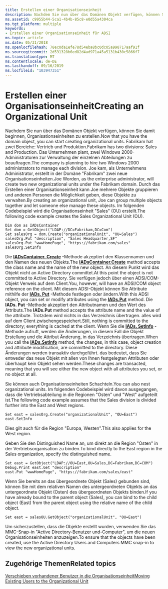 ```yaml
---
title: Erstellen einer Organisationseinheit
description: Nachdem Sie nun über das Domänen Objekt verfügen, können Sie damit beginnen, Organisationseinheiten zu erstellen.
ms.assetid: c9955b44-5ca1-4b4b-85c8-e0d55a4304ca
ms.tgt_platform: multiple
keywords:
- Erstellen einer Organisationseinheit für ADSI
ms.topic: article
ms.date: 05/31/2018
ms.openlocfilehash: 78ec0da1efe78d54eba8bc0dc05a998717aaf91f
ms.sourcegitcommit: 2d531328b6ed82d4ad971a45a5131b430c5866f7
ms.translationtype: MT
ms.contentlocale: de-DE
ms.lasthandoff: 09/16/2019
ms.locfileid: "103947351"
---
```

# <a name="creating-an-organizational-unit"></a><span data-ttu-id="60d80-104">Erstellen einer Organisationseinheit</span><span class="sxs-lookup"><span data-stu-id="60d80-104">Creating an Organizational Unit</span></span>

<span data-ttu-id="60d80-105">Nachdem Sie nun über das Domänen Objekt verfügen, können Sie damit beginnen, Organisationseinheiten zu erstellen.</span><span class="sxs-lookup"><span data-stu-id="60d80-105">Now that you have the domain object, you can start creating organizational units.</span></span> <span data-ttu-id="60d80-106">Fabrikam hat zwei Bereiche: Vertrieb und Produktion.</span><span class="sxs-lookup"><span data-stu-id="60d80-106">Fabrikam has two divisions: Sales and Production.</span></span> <span data-ttu-id="60d80-107">Das Unternehmen plant, zwei Windows 2000-Administratoren zur Verwaltung der einzelnen Abteilungen zu beauftragen.</span><span class="sxs-lookup"><span data-stu-id="60d80-107">The company is planning to hire two Windows 2000 administrators to manage each division.</span></span> <span data-ttu-id="60d80-108">Joe kam, als Unternehmens Administrator, erstellt in der Domäne "Fabrikam" zwei neue Organisationseinheiten.</span><span class="sxs-lookup"><span data-stu-id="60d80-108">Joe Worden, as the enterprise administrator, will create two new organizational units under the Fabrikam domain.</span></span> <span data-ttu-id="60d80-109">Durch das Erstellen einer Organisationseinheit kann Joe mehrere Objekte gruppieren und anderen Personen die Möglichkeit geben, diese Objekte zu verwalten.</span><span class="sxs-lookup"><span data-stu-id="60d80-109">By creating an organizational unit, Joe can group multiple objects together and let someone else manage these objects.</span></span> <span data-ttu-id="60d80-110">Im folgenden Codebeispiel wird die Organisationseinheit "Sales" (OU) erstellt.</span><span class="sxs-lookup"><span data-stu-id="60d80-110">The following code example creates the Sales Organizational Unit (OU).</span></span>


```VB
Dim dom as IADsContainer
Set dom = GetObject("LDAP://DC=Fabrikam,DC=Com")
Set salesOrg = dom.Create("organizationalUnit", "OU=Sales")
salesOrg.Put "description", "Sales Headquarter,SF"
salesOrg.Put "wwwHomePage", "https://fabrikam.com/sales"
salesOrg.SetInfo
```



<span data-ttu-id="60d80-111">Die [**IADsContainer. Create**](/windows/desktop/api/Iads/nf-iads-iadscontainer-create) -Methode akzeptiert den Klassennamen und den Namen des neuen Objekts.</span><span class="sxs-lookup"><span data-stu-id="60d80-111">The [**IADsContainer.Create**](/windows/desktop/api/Iads/nf-iads-iadscontainer-create) method accepts the class name and the name of the new object.</span></span> <span data-ttu-id="60d80-112">An diesem Punkt wird das Objekt nicht an Active Directory committet.</span><span class="sxs-lookup"><span data-stu-id="60d80-112">At this point the object is not committed to Active Directory.</span></span> <span data-ttu-id="60d80-113">Sie verfügen jedoch über einen ADSI/COM-Objekt Verweis auf dem Client.</span><span class="sxs-lookup"><span data-stu-id="60d80-113">You, however, will have an ADSI/COM object reference on the client.</span></span> <span data-ttu-id="60d80-114">Mit diesem ADSI-Objekt können Sie Attribute mithilfe der [**IADs. Put**](/windows/desktop/api/Iads/nf-iads-iads-put) -Methode festlegen oder ändern.</span><span class="sxs-lookup"><span data-stu-id="60d80-114">With this ADSI object, you can set or modify attributes using the [**IADs.Put**](/windows/desktop/api/Iads/nf-iads-iads-put) method.</span></span> <span data-ttu-id="60d80-115">Die **IADs. Put** -Methode akzeptiert den Attributnamen und den Wert des Attributs.</span><span class="sxs-lookup"><span data-stu-id="60d80-115">The **IADs.Put** method accepts the attribute name and the value of the attribute.</span></span> <span data-ttu-id="60d80-116">Trotzdem wird nichts in das Verzeichnis übertragen. alles wird auf dem Client zwischengespeichert.</span><span class="sxs-lookup"><span data-stu-id="60d80-116">Still, nothing is committed to the directory; everything is cached at the client.</span></span> <span data-ttu-id="60d80-117">Wenn Sie die [**IADs. SetInfo**](/windows/desktop/api/Iads/nf-iads-iads-setinfo) -Methode aufruft, werden die Änderungen, in diesem Fall die Objekt Erstellung und die Attribut Änderung, in das Verzeichnis übertragen.</span><span class="sxs-lookup"><span data-stu-id="60d80-117">When you call the [**IADs.SetInfo**](/windows/desktop/api/Iads/nf-iads-iads-setinfo) method, the changes, in this case, object creation and attribute modification, are committed to the directory.</span></span> <span data-ttu-id="60d80-118">Diese Änderungen werden transaktiv durchgeführt. das bedeutet, dass Sie entweder das neue Objekt mit allen von Ihnen festgelegten Attributen oder überhaupt kein Objekt sehen werden.</span><span class="sxs-lookup"><span data-stu-id="60d80-118">These changes are transacted, meaning that you will see either the new object with all attributes you set, or no object at all.</span></span>

<span data-ttu-id="60d80-119">Sie können auch Organisationseinheiten Schachteln.</span><span class="sxs-lookup"><span data-stu-id="60d80-119">You can also nest organizational units.</span></span> <span data-ttu-id="60d80-120">Im folgenden Codebeispiel wird davon ausgegangen, dass die Vertriebsabteilung in die Regionen "Osten" und "West" aufgeteilt ist.</span><span class="sxs-lookup"><span data-stu-id="60d80-120">The following code example assumes that the Sales division is divided further into the East and West regions.</span></span>


```VB
Set east = salesOrg.Create("organizationalUnit", "OU=East")
east.SetInfo
```



<span data-ttu-id="60d80-121">Dies gilt auch für die Region "Europa, Westen".</span><span class="sxs-lookup"><span data-stu-id="60d80-121">This also applies for the West region.</span></span>

<span data-ttu-id="60d80-122">Geben Sie den Distinguished Name an, um direkt an die Region "Osten" in der Vertriebsorganisation zu binden.</span><span class="sxs-lookup"><span data-stu-id="60d80-122">To bind directly to the East region in the Sales organization, specify the distinguished name.</span></span>


```VB
Set east = GetObject("LDAP://OU=East,OU=Sales,DC=Fabrikam,DC=COM")
Debug.Print east.Get "description"
east.Put "wwwHomePage", "https://fabrikam.com/sales/east"
```



<span data-ttu-id="60d80-123">Wenn Sie bereits an das übergeordnete Objekt (Sales) gebunden sind, können Sie mit dem relativen Namen des untergeordneten Objekts an das untergeordnete Objekt (Osten) des übergeordneten Objekts binden.</span><span class="sxs-lookup"><span data-stu-id="60d80-123">If you have already bound to the parent object (Sales), you can bind to the child object (East) from the parent object using the relative name of the child object.</span></span>


```VB
Set east = salesOU.GetObject("organizationalUnit", "OU=East")
```



<span data-ttu-id="60d80-124">Um sicherzustellen, dass die Objekte erstellt wurden, verwenden Sie das MMC-Snap-in "Active Directory-Benutzer und-Computer", um die neuen Organisationseinheiten anzuzeigen.</span><span class="sxs-lookup"><span data-stu-id="60d80-124">To ensure that the objects have been created, use the Active Directory Users and Computers MMC snap-in to view the new organizational units.</span></span>

## <a name="related-topics"></a><span data-ttu-id="60d80-125">Zugehörige Themen</span><span class="sxs-lookup"><span data-stu-id="60d80-125">Related topics</span></span>

<dl> <dt>

[<span data-ttu-id="60d80-126">Verschieben vorhandener Benutzer in die Organisationseinheit</span><span class="sxs-lookup"><span data-stu-id="60d80-126">Moving Existing Users to the Organizational Unit</span></span>](moving-existing-users-to-the-organizational-unit.md)
</dt> </dl>

 

 




